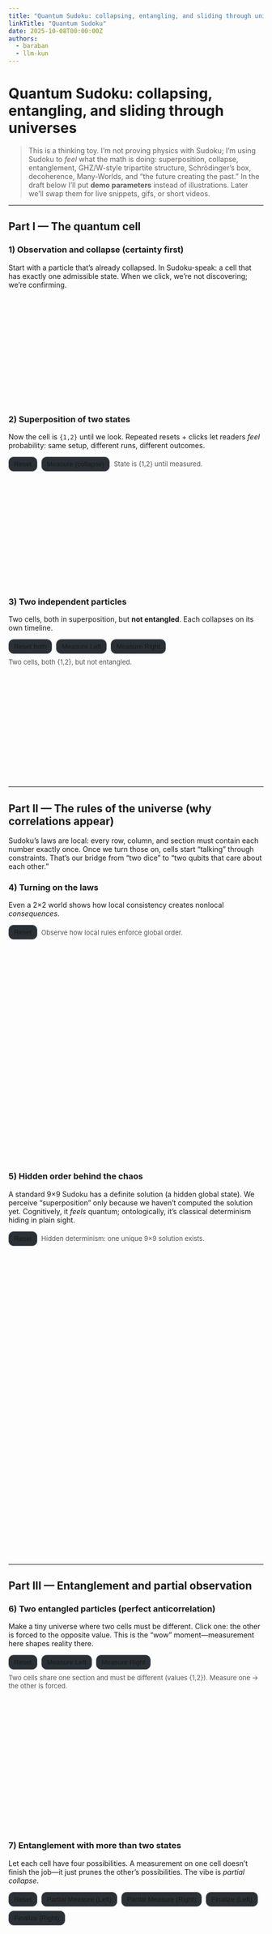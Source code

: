 ```yaml
---
title: "Quantum Sudoku: collapsing, entangling, and sliding through universes"
linkTitle: "Quantum Sudoku"
date: 2025-10-08T00:00:00Z
authors:
  - baraban
  - llm-kun
---
```


# Quantum Sudoku: collapsing, entangling, and sliding through universes

> This is a thinking toy. I’m not proving physics with Sudoku; I’m using Sudoku to *feel* what the math is doing: superposition, collapse, entanglement, GHZ/W-style tripartite structure, Schrödinger’s box, decoherence, Many-Worlds, and “the future creating the past.”
> In the draft below I’ll put **demo parameters** instead of illustrations. Later we’ll swap them for live snippets, gifs, or short videos.

---

## Part I — The quantum cell

### 1) Observation and collapse (certainty first)

Start with a particle that’s already collapsed. In Sudoku-speak: a cell that has exactly one admissible state. When we click, we’re not discovering; we’re confirming.

<style>
  #p1_demo1 { height: 210px; }
</style>

<p id="p1_demo1" class="canvas"></p>

<script>
  // Single cell with a known definite state (certainty)
  const p1_1 = initSudoku("#p1_demo1", {
    subRows: 1, subCols: 1, singleSection: true,
    clickToSetAnswer: true, autoHints: true, autosolver: false
  });
  // Certainty: value exists before we look (we just reveal/confirm it)
  (function ensureCollapsed(){
    const b = p1_1.block("R1C1");
    if (b) { b.setValue(1); }
  })();
</script>

### 2) Superposition of two states

Now the cell is `{1,2}` until we look. Repeated resets + clicks let readers *feel* probability: same setup, different runs, different outcomes.

<style>
  #p1_demo2 { height: 210px; }
  #p1_demo2_controls .btn { background:#2b3036; color:var(--text); border:1px solid #5a646e; border-radius:10px; padding:6px 10px; cursor:pointer; }
  #p1_demo2_controls { display:flex; gap:8px; align-items:center; margin: 6px 0 2px 0; }
</style>

<div class="wrap">
  <div id="p1_demo2_controls">
    <button id="p1d2_reset" class="btn">Reset</button>
    <button id="p1d2_measure" class="btn">Measure (collapse)</button>
    <span class="hint" style="opacity:.75;font-size:13px;">State is {1,2} until measured.</span>
  </div>
</div>
<p id="p1_demo2" class="canvas"></p>

<script>
  // Single cell that collapses to 1 or 2 upon "measurement"
  const p1_2 = initSudoku("#p1_demo2", {
    subRows: 1, subCols: 1, singleSection: true,
    clickToSetAnswer: true, autoHints: true, autosolver: false,
    maxHint: 2
  });
  const p1_2_blk = () => p1_2.block("R1C1");
  function p1_2_reset(){
    const b = p1_2_blk();
    if (b) {
      b.setValue(null);
    }
  }
  function p1_2_measure(){
    const b = p1_2_blk(); if (!b) return;
    const v = Math.random() < 0.5 ? 1 : 2;
    b.setValue(v);
  }
  document.getElementById("p1d2_reset").addEventListener("click", p1_2_reset);
  document.getElementById("p1d2_measure").addEventListener("click", p1_2_measure);
  p1_2_reset();
</script>

### 3) Two independent particles

Two cells, both in superposition, but **not entangled**. Each collapses on its own timeline.

<style>
  #p1_demo3 { height: 210px; }
  #p1_demo3_controls .btn { background:#2b3036; color:var(--text); border:1px solid #5a646e; border-radius:10px; padding:6px 10px; cursor:pointer; }
  #p1_demo3_controls { display:flex; flex-wrap:wrap; gap:8px; align-items:center; margin: 6px 0 2px 0; }
</style>

<div class="wrap">
  <div id="p1_demo3_controls">
    <button id="p1d3_reset" class="btn">Reset both</button>
    <button id="p1d3_measureA" class="btn">Measure Left</button>
    <button id="p1d3_measureB" class="btn">Measure Right</button>
    <span class="hint" style="opacity:.75;font-size:13px;">Two cells, both {1,2}, but not entangled.</span>
  </div>
</div>
<p id="p1_demo3" class="canvas"></p>

<script>
  // Two independent cells (2×1, one section) that collapse separately
  const p1_3 = initSudoku("#p1_demo3", {
    subRows: 1, subCols: 2, singleSection: true,
    clickToSetAnswer: true, autoHints: false, autosolver: false
  });
  const P1A = "R1C1", P1B = "R1C2";
  const p1_3_blk = id => p1_3.block(id);
  function p1_3_reset(){
    const a = p1_3_blk(P1A), b = p1_3_blk(P1B);
    if (a) {
      a.setValue(null);
    }
    if (b) {
      b.setValue(null);
    }
  }
  function collapseTo12(block){
    const v = Math.random() < 0.5 ? 1 : 2;
    block.setValue(v);
  }
  document.getElementById("p1d3_reset").addEventListener("click", p1_3_reset);
  document.getElementById("p1d3_measureA").addEventListener("click", ()=>{ const a=p1_3_blk(P1A); if (a) collapseTo12(a); });
  document.getElementById("p1d3_measureB").addEventListener("click", ()=>{ const b=p1_3_blk(P1B); if (b) collapseTo12(b); });
  p1_3_reset();
</script>
---

## Part II — The rules of the universe (why correlations appear)

Sudoku’s laws are local: every row, column, and section must contain each number exactly once. Once we turn those on, cells start “talking” through constraints. That’s our bridge from “two dice” to “two qubits that care about each other.”

### 4) Turning on the laws

Even a 2×2 world shows how local consistency creates nonlocal *consequences*.

<style>
  #p2_demo4 { height: 420px; }
  #p2_demo4_controls .btn { background:#2b3036; color:var(--text); border:1px solid #5a646e; border-radius:10px; padding:6px 10px; cursor:pointer; }
  #p2_demo4_controls { display:flex; gap:8px; align-items:center; margin: 6px 0 2px 0; flex-wrap:wrap; }
</style>

<div class="wrap">
  <div id="p2_demo4_controls">
    <button id="p2d4_reset" class="btn">Reset</button>
    <span class="hint" style="opacity:.75;font-size:13px;">Observe how local rules enforce global order.</span>
  </div>
</div>
<p id="p2_demo4" class="canvas"></p>

<script>
  // Small 2×2 Sudoku – "local laws"
  const p2_4 = initSudoku("#p2_demo4", {
    subRows: 2, subCols: 2,
    singleSection: true,
    clickToSetAnswer: true,
    autoHints: true,
    autosolver: true
  });

  function p2_4_reset(){
    p2_4.sudoku.setAutosolver(false);
    const p2_4_blk = id => p2_4.block(id);
    // Reset all cells to superposition (null values)
    for (let row = 1; row <= 4; row++) {
      for (let col = 1; col <= 4; col++) {
        const cellId = `R${row}C${col}`;
        const cell = p2_4_blk(cellId);
        if (cell) {
          cell.setValue(null);
        }
      }
    }
    p2_4.sudoku.setAutosolver(true);
  }

  document.getElementById("p2d4_reset").addEventListener("click", p2_4_reset);
  document.getElementById("p2d4_autosolve").addEventListener("click", p2_4_autosolve);
  p2_4_reset();
</script>

### 5) Hidden order behind the chaos

A standard 9×9 Sudoku has a definite solution (a hidden global state). We perceive “superposition” only because we haven’t computed the solution yet. Cognitively, it *feels* quantum; ontologically, it’s classical determinism hiding in plain sight.

<style>
  #p2_demo5 { height: 600px; }
  #p2_demo5_controls .btn { background:#2b3036; color:var(--text); border:1px solid #5a646e; border-radius:10px; padding:6px 10px; cursor:pointer; }
  #p2_demo5_controls { display:flex; gap:8px; align-items:center; margin: 6px 0 2px 0; flex-wrap:wrap; }
</style>

<div class="wrap">
  <div id="p2_demo5_controls">
    <button id="p2d5_reset" class="btn">Reset</button>
    <span class="hint" style="opacity:.75;font-size:13px;">Hidden determinism: one unique 9×9 solution exists.</span>
  </div>
</div>
<p id="p2_demo5" class="canvas"></p>

<script>
  // Standard 9×9 Sudoku – hidden global order
  const p2_5 = initSudoku("#p2_demo5", {
    subRows: 3, subCols: 3,
    singleSection: false,
    clickToSetAnswer: true,
    autoHints: true,
    autosolver: false
  });

  function p2_5_reset(){
    p2_5.sudoku.setAutosolver(false);
    p2_5.sudoku.setAutoHints(false);
    const p2_5_blk = id => p2_5.block(id);
    // Reset all cells to superposition (null values)
    for (let row = 1; row <= 9; row++) {
      for (let col = 1; col <= 9; col++) {
        const cellId = `R${row}C${col}`;
        const cell = p2_5_blk(cellId);
        if (cell) {
          cell.setValue(null);
        }
      }
    }
    p2_5.sudoku.setAutoHints(true);
    p2_5.sudoku.setAutosolver(true);
    p2_5.sudoku.updateAllHints();
  }

  document.getElementById("p2d5_reset").addEventListener("click", p2_5_reset);
  p2_5_reset();
</script>

---

## Part III — Entanglement and partial observation

### 6) Two entangled particles (perfect anticorrelation)

Make a tiny universe where two cells must be different. Click one: the other is forced to the opposite value. This is the “wow” moment—measurement here shapes reality there.

<style>
  #p3_demo6 { height: 260px; }
  #p3_demo6_controls .btn {
    background:#2b3036; color:var(--text);
    border:1px solid #5a646e; border-radius:10px;
    padding:6px 10px; cursor:pointer;
  }
  #p3_demo6_controls {
    display:flex; flex-wrap:wrap; gap:8px;
    align-items:center; margin: 6px 0 2px 0;
  }
</style>

<div class="wrap">
  <div id="p3_demo6_controls">
    <button id="p3d6_reset" class="btn">Reset</button>
    <button id="p3d6_measureLeft" class="btn">Measure Left</button>
    <button id="p3d6_measureRight" class="btn">Measure Right</button>
    <span class="hint" style="opacity:.75;font-size:13px;">
      Two cells share one section and must be different (values {1,2}). Measure one → the other is forced.
    </span>
  </div>
</div>
<p id="p3_demo6" class="canvas"></p>

<script>
  // 2×1, one section, hints {1,2} ⇒ section constraint enforces "different"
  const p3_6 = initSudoku("#p3_demo6", {
    subRows: 1, subCols: 2, singleSection: true,
    maxHint: 2, clickToSetAnswer: true,
    autosolver: false, autoHints: true
  });

  const LEFT = "R1C1", RIGHT = "R1C2";
  const blk = id => p3_6.block(id);

  function reset_p3_6() {
    p3_6.sudoku.setAutoHints(false);
    const a = blk(LEFT), b = blk(RIGHT);
    if (a) a.setValue(null);
    if (b) b.setValue(null);
    p3_6.sudoku.updateAllHints();
    p3_6.sudoku.setAutoHints(true);
  }

  function collapseToOpposite(firstId) {
    const a = blk(firstId);
    // Trigger the click event to simulate user interaction and internal collapse
    a.g.dispatchEvent(new MouseEvent("click", {
      bubbles: true,
      cancelable: true,
      view: window
    }));
  }

  document.getElementById("p3d6_reset").addEventListener("click", reset_p3_6);
  document.getElementById("p3d6_measureLeft").addEventListener("click", () => collapseToOpposite(LEFT));
  document.getElementById("p3d6_measureRight").addEventListener("click", () => collapseToOpposite(RIGHT));

  // Boot in the "all superposed" state
  reset_p3_6();
</script>

### 7) Entanglement with more than two states

Let each cell have four possibilities. A measurement on one cell doesn’t finish the job—it just prunes the other’s possibilities. The vibe is *partial collapse*.

<style>
  #p3_demo7 { height: 220px; }
  #p3_demo7_controls .btn {
    background:#2b3036; color:var(--text);
    border:1px solid #5a646e; border-radius:10px;
    padding:6px 10px; cursor:pointer;
  }
  #p3_demo7_controls {
    display:flex; flex-wrap:wrap; gap:8px;
    align-items:center; margin: 6px 0 6px 0;
  }
  #p3d7_status {
    font-size: 13px; opacity:.8; margin: 4px 0 0;
    display:flex; gap:12px; flex-wrap:wrap;
  }
  #p3d7_status code { padding:2px 6px; border:1px solid #5a646e; border-radius:8px; }
</style>

<div class="wrap">
  <div id="p3_demo7_controls">
    <button id="p3d7_reset" class="btn">Reset</button>
    <button id="p3d7_partialLeft"  class="btn">Partial Measure (Left)</button>
    <button id="p3d7_partialRight" class="btn">Partial Measure (Right)</button>
    <button id="p3d7_finalizeLeft"  class="btn">Finalize (Left)</button>
    <button id="p3d7_finalizeRight" class="btn">Finalize (Right)</button>
  </div>
</div>
  <p id="p3_demo7" class="canvas"></p>
  <p id="p3d7_status">
    <span>Left allowed:  <code id="p3d7_left"></code></span>
    <span>Right allowed: <code id="p3d7_right"></code></span>
    <br>
    <span class="hint">Partial measure ⇒ choose 2 at random; other cell gets the complement. Same section ⇒ final values must differ.</span>
  </p>

<script>
(function () {
   // --- Horizontal board: 1×2, single section, universe {1,2,3,4}
   const board = initSudoku("#p3_demo7", {
     subRows: 1, subCols: 2, singleSection: true,
     maxHint: 4, clickToSetAnswer: true,
     autoHints: true, autosolver: false,
     preferCustomHints: true
   });

  const L = "R1C1", R = "R1C2";
  const U = new Set([1,2,3,4]);

  const allowed = { [L]: new Set(U), [R]: new Set(U) };
  const blk = id => board.block(id);
  const $ = id => document.getElementById(id);
  const fmt = set => `{${[...set].join(",")}}`;
  function updateStatus() {
    $("p3d7_left").textContent  = fmt(allowed[L]);
    $("p3d7_right").textContent = fmt(allowed[R]);
  }

  function randInt(n){ return Math.floor(Math.random()*n); }
  function pickTwoRandom(set) {
    const arr = [...set];
    if (arr.length <= 2) return new Set(arr);
    // Fisher–Yates one-pass for first two
    for (let i = 0; i < 2; i++) {
      const j = i + randInt(arr.length - i);
      [arr[i], arr[j]] = [arr[j], arr[i]];
    }
    return new Set([arr[0], arr[1]]);
  }
  function complementInUniverse(subset, universe) {
    const out = new Set();
    for (const v of universe) if (!subset.has(v)) out.add(v);
    return out;
  }

  function partialMeasure(targetId) {
    const otherId = targetId === L ? R : L;

    // 1) choose two at random from the *current* allowed set of the target
    const chosen = pickTwoRandom(allowed[targetId]);

    // 2) set target to that 2-set; 3) set the other to the exact complement in U
    allowed[targetId] = chosen;
    allowed[otherId]  = complementInUniverse(chosen, U);

    // ensure no concrete values yet
    const tb = blk(targetId), ob = blk(otherId);
    if (tb && tb._value != null) tb.setValue(null);
    if (ob && ob._value != null) ob.setValue(null);

    // Update hints to show the allowed values
    if (tb) tb.setHints([...chosen]);
    if (ob) ob.setHints([...allowed[otherId]]);

    updateStatus();
  }

  function finalize(id) {
    const set = allowed[id];
    if (!set || set.size === 0) return;

    const arr = [...set];
    const v = arr.length === 1 ? arr[0] : arr[randInt(arr.length)];
    const b = blk(id);
    if (b) b.setValue(v);

    // Same-section constraint: the other cannot be v
    const otherId = (id === L ? R : L);
    allowed[otherId].delete(v);

    // Update hints for the other cell to reflect the constraint
    const otherBlk = blk(otherId);
    if (otherBlk && otherBlk._value === null) {
      otherBlk.setHints([...allowed[otherId]]);
    }

    updateStatus();
  }

  function reset() {
    allowed[L] = new Set(U);
    allowed[R] = new Set(U);
    const lb = blk(L), rb = blk(R);
    if (lb) {
      lb.setValue(null);
      lb.setHints([...U]); // Show all possible values as hints
    }
    if (rb) {
      rb.setValue(null);
      rb.setHints([...U]); // Show all possible values as hints
    }
    updateStatus();
  }

  $("p3d7_reset").addEventListener("click", reset);
  $("p3d7_partialLeft").addEventListener("click",  () => partialMeasure(L));
  $("p3d7_partialRight").addEventListener("click", () => partialMeasure(R));
  $("p3d7_finalizeLeft").addEventListener("click",  () => finalize(L));
  $("p3d7_finalizeRight").addEventListener("click", () => finalize(R));

  reset();
})();
</script>

### 7.1) Multipartite entanglement (three particles, new phenomena)

Two bodies can correlate; three bodies can do *qualitatively new* things. With **3×1, one section, hints {1,2,3}**, we can show three different “tripartite flavors”:

**All-Distinct (Sudoku-native constraint).** Any click forces the remaining two to be the two other numbers (still undecided who is who until the next click).

**GHZ-like (all-match).** Only triplets (1,1,1), (2,2,2), (3,3,3) allowed. Measure one → all three lock.

**W-like (single excitation).** Only permutations of (3,1,1). If you see a `3` anywhere, the others must be `1`s; if you see a `1`, the lone `3` is still “somewhere else” (residual uncertainty survives a measurement).

<style>
  #p3_demo7a, #p3_demo7b, #p3_demo7c { height: 220px; }
  .p3d7_controls .btn {
    background:#2b3036; color:var(--text);
    border:1px solid #5a646e; border-radius:10px;
    padding:6px 10px; cursor:pointer;
  }
  .p3d7_controls {
    display:flex; flex-wrap:wrap; gap:8px;
    align-items:center; margin: 6px 0 6px 0;
  }
  .p3d7_status {
    font-size: 13px; opacity:.85; margin: 4px 0 10px;
    display:flex; gap:12px; flex-wrap:wrap;
  }
  .p3d7_status code { padding:2px 6px; border:1px solid #5a646e; border-radius:8px; }
</style>

<!-- 7.1a — All-Distinct (Sudoku-native) -->
<div class="wrap">
  <div class="p3d7_controls">
    <strong>7.1a — All-Distinct</strong>
    <button id="p3d7a_reset" class="btn">Reset</button>
    <button id="p3d7a_L" class="btn">Measure Left</button>
    <button id="p3d7a_M" class="btn">Measure Mid</button>
    <button id="p3d7a_R" class="btn">Measure Right</button>
  </div>
</div>
<p id="p3_demo7a" class="canvas"></p>
<p class="p3d7_status">
  <span>Allowed L: <code id="p3d7a_sL"></code></span>
  <span>Allowed M: <code id="p3d7a_sM"></code></span>
  <span>Allowed R: <code id="p3d7a_sR"></code></span>
  <span class="hint">Rule: three different numbers from {1,2,3}. First measurement prunes the others; they remain undecided until clicked.</span>
</p>

<!-- 7.1b — GHZ-like (all equal) -->
<div class="wrap">
  <div class="p3d7_controls">
    <strong>7.1b — GHZ-like</strong>
    <button id="p3d7b_reset" class="btn">Reset</button>
    <button id="p3d7b_L" class="btn">Measure Left</button>
    <button id="p3d7b_M" class="btn">Measure Mid</button>
    <button id="p3d7b_R" class="btn">Measure Right</button>
  </div>
</div>
<p id="p3_demo7b" class="canvas"></p>
<p class="p3d7_status">
  <span>Allowed L: <code id="p3d7b_sL"></code></span>
  <span>Allowed M: <code id="p3d7b_sM"></code></span>
  <span>Allowed R: <code id="p3d7b_sR"></code></span>
  <span class="hint">Rule: only (1,1,1), (2,2,2), (3,3,3). Measure any cell ⇒ all three lock to the same value.</span>
</p>

<!-- 7.1c — W-like (single excitation) -->
<div class="wrap">
  <div class="p3d7_controls">
    <strong>7.1c — W-like</strong>
    <button id="p3d7c_reset" class="btn">Reset</button>
    <button id="p3d7c_L" class="btn">Measure Left</button>
    <button id="p3d7c_M" class="btn">Measure Mid</button>
    <button id="p3d7c_R" class="btn">Measure Right</button>
  </div>
</div>
<p id="p3_demo7c" class="canvas"></p>
<p class="p3d7_status">
  <span>Allowed L: <code id="p3d7c_sL"></code></span>
  <span>Allowed M: <code id="p3d7c_sM"></code></span>
  <span>Allowed R: <code id="p3d7c_sR"></code></span>
  <span class="hint">Rule: permutations of (3,1,1). Seeing a 3 fixes the other two to 1; seeing a 1 leaves a single unseen 3 “somewhere else.”</span>
</p>

<script>
(function(){
  // Shared helpers
  const U3 = new Set([1,2,3]);
  const fmt = set => `{${[...set].join(",")}}`;
  const randPick = set => {
    const arr = [...set]; return arr[Math.floor(Math.random()*arr.length)];
  };

  function makeBoard(sel, statusIds, disableClickHandling = false) {
    const board = initSudoku(sel, {
      subRows: 1, subCols: 3, singleSection: true,
      maxHint: 3, clickToSetAnswer: true,
      autoHints: true, autosolver: false,
      preferCustomHints: true,
      disableClickHandling: disableClickHandling
    });
    const ids = ["R1C1","R1C2","R1C3"];
    const blk = i => board.block(ids[i]);
    const status = statusIds.map(id => document.getElementById(id));
    function showHints(allowed){
      for (let i=0;i<3;i++){
        const b = blk(i);
        if (b) {
          if (b._value == null) b.setHints([...allowed[i]]);
          status[i].textContent = fmt(allowed[i]);
        }
      }
    }
    function clearAll(){
      for (let i=0;i<3;i++){ const b=blk(i); if (b){ b.setValue(null); b.setHints([...U3]); } }
    }
    return { board, blk, clearAll, showHints, ids };
  }

  // 7.1a — All-Distinct
  (function(){
    const { blk, clearAll, showHints } = makeBoard("#p3_demo7a", ["p3d7a_sL","p3d7a_sM","p3d7a_sR"]);
    // each cell’s allowed set; start with full
    let allowed;

    function reset(){
      allowed = [new Set(U3), new Set(U3), new Set(U3)];
      clearAll();
      showHints(allowed);
    }
    function measure(i){
      // pick a value from this cell's current allowed
      const v = randPick(allowed[i]);
      const b = blk(i);
      if (b) b.setValue(v);

      // prune others to "all-distinct": remove v from their sets
      for (let j=0;j<3;j++){
        if (j===i) continue;
        allowed[j].delete(v);
        // if a neighbor is already fixed to w, remove w from remaining neighbor too (Sudoku rule handles uniqueness; we mirror it in hints)
        const nb = blk(j);
        if (nb && nb._value != null){
          const w = nb._value;
          for (let k=0;k<3;k++) if (k!==j && k!==i) allowed[k].delete(w);
        }
      }
      showHints(allowed);
    }

    document.getElementById("p3d7a_reset").addEventListener("click", reset);
    document.getElementById("p3d7a_L").addEventListener("click", ()=>measure(0));
    document.getElementById("p3d7a_M").addEventListener("click", ()=>measure(1));
    document.getElementById("p3d7a_R").addEventListener("click", ()=>measure(2));
    reset();
  })();

  // 7.1b — GHZ-like (all equal)
  (function(){
    const { blk, clearAll, showHints } = makeBoard("#p3_demo7b", ["p3d7b_sL","p3d7b_sM","p3d7b_sR"], true);
    let allowed;

    function reset(){
      allowed = [new Set(U3), new Set(U3), new Set(U3)];
      clearAll();
      showHints(allowed);
    }
    function measure(i){
      const v = randPick(U3);
      // set clicked cell
      const bi = blk(i); if (bi) bi.setValue(v);
      // GHZ lock: set all three to v
      for (let j=0;j<3;j++){
        const b = blk(j);
        if (b && b._value == null) b.setValue(v);
        allowed[j] = new Set([v]);
      }
      showHints(allowed);
    }

    document.getElementById("p3d7b_reset").addEventListener("click", reset);
    document.getElementById("p3d7b_L").addEventListener("click", ()=>measure(0));
    document.getElementById("p3d7b_M").addEventListener("click", ()=>measure(1));
    document.getElementById("p3d7b_R").addEventListener("click", ()=>measure(2));
    reset();
  })();

  // 7.1c — W-like (single excitation: exactly one '3', others '1')
  (function(){
    const { blk, clearAll, showHints } = makeBoard("#p3_demo7c", ["p3d7c_sL","p3d7c_sM","p3d7c_sR"], true);
    // domain is {1,3}; exactly one 3 across the section
    let allowed, threeUsed;

    function reset(){
      allowed   = [new Set([1,3]), new Set([1,3]), new Set([1,3])];
      threeUsed = false;
      clearAll();
      showHints(allowed);
    }
    function useThreeAt(index){
      // clicked becomes 3; others forced to 1
      const b = blk(index); if (b) b.setValue(3);
      threeUsed = true;
      for (let j=0;j<3;j++){
        if (j===index) { allowed[j] = new Set([3]); continue; }
        allowed[j] = new Set([1]);
        const bj = blk(j);
        if (bj && bj._value == null) bj.setValue(1);
      }
      showHints(allowed);
    }
    function useOneAt(index){
      // clicked becomes 1; others remain {1,3}, but enforce that only one 3 total can eventually appear
      const b = blk(index); if (b) b.setValue(1);
      allowed[index] = new Set([1]);
      // if 3 already used elsewhere, everyone else collapses to 1
      if (threeUsed){
        for (let j=0;j<3;j++){
          if (j===index) continue;
          allowed[j] = new Set([1]);
          const bj = blk(j);
          if (bj && bj._value == null) bj.setValue(1);
        }
      }
      showHints(allowed);
    }
    function measure(i){
      // If 3 already used, only 1 is possible here.
      if (threeUsed){
        useOneAt(i);
        return;
      }
      // Otherwise choose randomly from {1,3}
      const v = randPick(allowed[i]);
      if (v === 3) useThreeAt(i);
      else useOneAt(i);
    }

    document.getElementById("p3d7c_reset").addEventListener("click", reset);
    document.getElementById("p3d7c_L").addEventListener("click", ()=>measure(0));
    document.getElementById("p3d7c_M").addEventListener("click", ()=>measure(1));
    document.getElementById("p3d7c_R").addEventListener("click", ()=>measure(2));
    reset();
  })();
})();
</script>

**Optional hooks**

```js
// GHZ-like: after a value appears in any cell, set the others to the same value.
enforceGHZ(board_7b);

// W-like: enforce permutations of (3,1,1); if a cell becomes 3, set the others to 1.
// If a cell becomes 1, restrict others to {1,3} without fully collapsing them.
enforceW(board_7c);
```

### 8) Partial observation and decoherence (weak measurement vibe)

Sometimes you learn just enough to rule out half the story, but not enough to finish it. Clicks remove classes of hints on both sides without fixing a final value. That’s intuition for **decoherence**: coherence leaks; probabilities get “classical-ish,” yet the system isn’t fully collapsed.

**Demo params**

```js
initSudoku("#p3_demo8", {
  subRows: 2, subCols: 1, singleSection: true,
  maxHint: 4, clickToSetAnswer: true,
  autoHints: false
});
// click handler: remove two hints here and the complementary two there; keep values unset
```

---

## Part IV — Multiverse goggles

### 9) Many-Worlds vs true randomness vs hidden variables

Take an entangled 2×1 pair and put two boards side-by-side. In one, the first click yields `1`; in the other, `2`. What’s the story?

* Hidden state: deterministic, we just didn’t know.
* True randomness: the universe rolls dice.
* Many-Worlds: both outcomes occur; your experience is a branch.

**Demo params**

```js
initSudoku("#p4_demo9A", { subRows: 2, subCols: 1, singleSection: true, maxHint: 2, clickToSetAnswer: true });
initSudoku("#p4_demo9B", { subRows: 2, subCols: 1, singleSection: true, maxHint: 2, clickToSetAnswer: true });
```

### 10) Schrödinger’s Sudoku (box inside a box)

Wrap a small Sudoku inside a “room.” Until we open the room, the inner board stays unobserved (our outer variables treat it as a single superposed object). Open the box → collapse inside becomes visible. Close/erase records → restore uncertainty (quantum eraser flavor).

**Demo params**

```js
// outer placeholder
initSudoku("#p4_demo10", { subRows: 1, subCols: 1, singleSection: true });
// on click of the outer cell: dynamically spawn an inner board
initSudoku("#p4_demo10_inner", { subRows: 2, subCols: 2, singleSection: false, clickToSetAnswer: true });
```

---

## Part V — The tree of futures (and the future that writes the past)

### 11) Branching futures while solving

An unsolved puzzle is a branching tree. Each reveal is a cut through possibility space. If a valid solution exists, the branches eventually **converge**. If not, branches proliferate forever—internally consistent local moves, globally inconsistent world.

**Demo params**

```js
initSudoku("#p5_demo11", {
  subRows: 3, subCols: 3, singleSection: false,
  clickToSetAnswer: true, autoHints: true, autosolver: false
});
```

### 12) From future to past: restore superposition from a known finale

Now invert it. Load the **final solved state** (maximum certainty, call it “intelligence”). Then **erase** values at random. Certainty decays into structured superposition; order begets new ignorance. Philosophically: once comprehension reaches a fixed point, it can only continue by **creating uncertainty**—new games to play.

**Demo params**

```js
initSudoku("#p5_demo12", {
  subRows: 3, subCols: 3, singleSection: false,
  clickToSetAnswer: true, autoHints: true, autosolver: true,
  correctValues: /* fullSolution map injected at runtime */,
});
// UI: Entropy slider => erase N random cells; Step Forward => one-hint fill; Step Back => erase 1
```

---

## Part VI — Epilogue: sliding between universes; scripts and cycles

### 13) Sliding between nearby universes

Run three identical boards with the same seed and click in different orders. You’ll **feel** the slide: tiny input differences → different branches. Not teleportation—just adjacent realities diverging smoothly under your fingers.

**Demo params**

```js
["#p6_demo13a", "#p6_demo13b", "#p6_demo13c"].forEach(sel =>
  initSudoku(sel, { subRows: 2, subCols: 2, singleSection: false, clickToSetAnswer: true })
);
```

### 14) Scripted universes and rebirth

If a unique solution exists, the end is written. The start (maximum uncertainty) and the end (maximum certainty) are a matched pair. You can read time in either direction: *solving* or *erasing*. After a full solve, hit “entropy” and start again. Intelligence reaches closure, then—inevitably—bootstraps a fresh unknown.

**Demo params**

```js
// Chain: demo11 (branching) -> demo12 (final→uncertainty) -> back to Part I (single-cell soup)
```

---

## Notes on the analogy

* Real quantum theory is math (Hilbert spaces, operators, POVMs, phases). Sudoku gives *intuitive hooks*: constraints ⇒ correlations; observation ⇒ pruning possibility space; partial information ⇒ decoherence feel.
* Hidden-state Sudoku ≠ quantum indeterminacy. That’s the point: by *contrasting* the two, we get a handle on interpretations.
* Tripartite cases (All-Distinct vs GHZ-like vs W-like) are especially useful. Pairwise intuition breaks; you need to think *globally*.

---

## What’s next

* Swap the parameter blocks for live demos driven by `sudoku.js`.
* Add tiny “state overlays” (counts of hints per cell, entropy meter).
* Record short clips for each concept (15–30s) so the rhythm of collapse/decohere/entangle is obvious even without clicking.

If you want, I’ll stitch this into a single page with **Next/Prev** buttons and load/unload the appropriate `initSudoku(...)` per section so the article literally *plays* like a guided tour.
